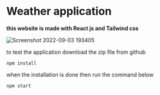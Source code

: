 # Weather application 
**this website is made with React js and Tailwind css**

![Screenshot 2022-09-03 193405](https://user-images.githubusercontent.com/105069707/188276531-26304483-7c7a-43ec-a6df-b7d1cbac7282.png)

to test the application download the zip file from github

```
npm install
```
when the installation is done then run the command below
```
npm start
```
